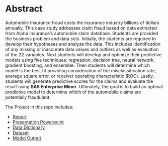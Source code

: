 # Abstract

Automobile Insurance fraud costs the insurance industry billions of dollars annually. This case study addresses claim fraud based on data extracted from Alpha Insurance’s automobile claim database. Students are provided the business problem and data sets. Initially, the students are required to develop their hypotheses and analyze the data. This includes identification of any missing or inaccurate data values and outliers as well as evaluation of the 22 variables. Next students will develop and optimize their predictive models using five techniques: regression, decision tree, neural network, gradient boosting, and ensemble. Then students will determine which model is the best fit providing consideration of the misclassification rate, average square error, or receiver operating characteristic (ROC). Lastly, students will generate predictive scores for the claims and evaluate the result using **SAS Enterprise Miner**. Ultimately, the goal is to build an optimal predictive model to determine which of the automobile claims are potentially fraudulent.

 
 The Project in this repo includes:
 
 * [Report](https://github.com/leemgjunior/Data-Science/blob/master/Projects/School%20Projects/Capstone%20Project/Alpha%20Case%20Report.pdf)
 * [Presentation Powerpoint](https://github.com/leemgjunior/Data-Science/blob/master/Projects/School%20Projects/Capstone%20Project/Alpha%20Case%20Presentation.pptx)
 * [Data Dictionary](https://github.com/leemgjunior/Data-Science/blob/master/Projects/School%20Projects/Capstone%20Project/Data%20Dictionary.pdf)
 * [Dataset](https://github.com/leemgjunior/Data-Science/tree/master/Projects/School%20Projects/Capstone%20Project/Claims%20Dataset)
 * [Model Output](https://github.com/leemgjunior/Data-Science/tree/master/Projects/School%20Projects/Capstone%20Project/Model%20Output)